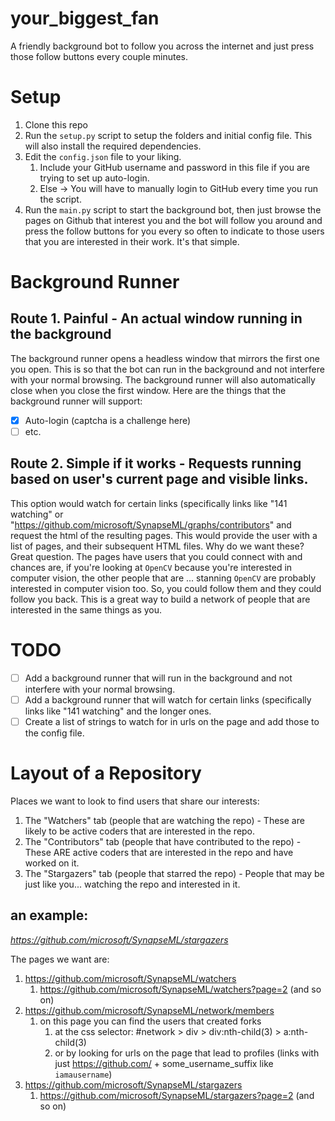 # your_biggest_fan
A friendly background bot to follow you across the internet and just press those follow buttons every couple minutes.

# Setup
1. Clone this repo
2. Run the `setup.py` script to setup the folders and initial config file. This will also install the required dependencies.
3. Edit the `config.json` file to your liking.
   1. Include your GitHub username and password in this file if you are trying to set up auto-login.
   2. Else -> You will have to manually login to GitHub every time you run the script.
4. Run the `main.py` script to start the background bot, then just browse the pages on Github that interest you and the bot will follow you around and press the follow buttons for you every so often to indicate to those users that you are interested in their work. It's that simple.

# Background Runner

## Route 1. Painful - An actual window running in the background
The background runner opens a headless window that mirrors the first one you open. This is so that the bot can run in the background and not interfere with your normal browsing. The background runner will also automatically close when you close the first window.
Here are the things that the background runner will support:
- [x] Auto-login (captcha is a challenge here)
- [ ] etc.

## Route 2. Simple if it works - Requests running based on user's current page and visible links.
This option would watch for certain links (specifically links like "141 watching" or "https://github.com/microsoft/SynapseML/graphs/contributors" and request the html of the resulting pages. This would provide the user with a list of pages, and their subsequent HTML files. Why do we want these? Great question.
The pages have users that you could connect with and chances are, if you're looking at `OpenCV` because you're interested in computer vision, the other people that are ... stanning `OpenCV` are probably interested in computer vision too. So, you could follow them and they could follow you back. This is a great way to build a network of people that are interested in the same things as you.

# TODO
- [ ] Add a background runner that will run in the background and not interfere with your normal browsing.
- [ ] Add a background runner that will watch for certain links (specifically links like "141 watching" and the longer ones.
- [ ] Create a list of strings to watch for in urls on the page and add those to the config file.

# Layout of a Repository
Places we want to look to find users that share our interests:
1. The "Watchers" tab (people that are watching the repo) - These are likely to be active coders that are interested in the repo.
2. The "Contributors" tab (people that have contributed to the repo) - These ARE active coders that are interested in the repo and have worked on it.
3. The "Stargazers" tab (people that starred the repo) - People that may be just like you... watching the repo and interested in it.

## an example:
*https://github.com/microsoft/SynapseML/stargazers*

The pages we want are:
1. https://github.com/microsoft/SynapseML/watchers
   1. https://github.com/microsoft/SynapseML/watchers?page=2 (and so on)
2. https://github.com/microsoft/SynapseML/network/members
   1. on this page you can find the users that created forks
      1.  at the css selector: #network > div > div:nth-child(3) > a:nth-child(3)
      2.  or by looking for urls on the page that lead to profiles (links with just https://github.com/ + some_username_suffix like `iamausername`)
3. https://github.com/microsoft/SynapseML/stargazers
   1. https://github.com/microsoft/SynapseML/stargazers?page=2 (and so on)
